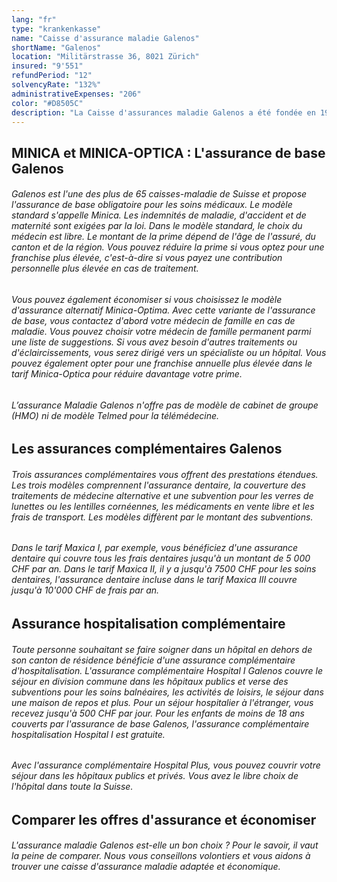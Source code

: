 ```yaml
---
lang: "fr"
type: "krankenkasse"
name: "Caisse d'assurance maladie Galenos"
shortName: "Galenos"
location: "Militärstrasse 36, 8021 Zürich"
insured: "9'551"
refundPeriod: "12"
solvencyRate: "132%"
administrativeExpenses: "206"
color: "#D8505C"
description: "La Caisse d'assurances maladie Galenos a été fondée en 1908 par les membres de l'Association Technique Suisse STV. Elle a été ouverte à tous les Suisses en 1995 et depuis lors, chaque citoyen suisse peut s'affilier à la caisse d'assurance maladie. Depuis octobre 2018, l'entreprise appartient au groupe Visana. A l'heure actuelle, quelque 12.000 personnes ont souscrit une assurance de base auprès de la caisse maladie dont le siège se trouve à Zurich et 7.000 personnes ont fait le choix de souscrire une assurance complémentaire. La compagnie d'assurance perçoit des primes annuelles d'environ 68 millions de francs suisses, dont 53 millions de francs sont attribuables à l'assurance de base. Ici, vous pouvez avoir un aperçu de ce que la caisse d’assurance maladie Galenos a à offrir et comparer les prestations et les primes."
---
```


## MINICA et MINICA-OPTICA : L'assurance de base Galenos

###### Galenos est l'une des plus de 65 caisses-maladie de Suisse et propose l'assurance de base obligatoire pour les soins médicaux. Le modèle standard s'appelle Minica. Les indemnités de maladie, d'accident et de maternité sont exigées par la loi. Dans le modèle standard, le choix du médecin est libre. Le montant de la prime dépend de l'âge de l'assuré, du canton et de la région. Vous pouvez réduire la prime si vous optez pour une franchise plus élevée, c'est-à-dire si vous payez une contribution personnelle plus élevée en cas de traitement.

###### Vous pouvez également économiser si vous choisissez le modèle d'assurance alternatif Minica-Optima. Avec cette variante de l'assurance de base, vous contactez d'abord votre médecin de famille en cas de maladie. Vous pouvez choisir votre médecin de famille permanent parmi une liste de suggestions. Si vous avez besoin d'autres traitements ou d'éclaircissements, vous serez dirigé vers un spécialiste ou un hôpital. Vous pouvez également opter pour une franchise annuelle plus élevée dans le tarif Minica-Optica pour réduire davantage votre prime.

###### L’assurance Maladie Galenos n'offre pas de modèle de cabinet de groupe (HMO) ni de modèle Telmed pour la télémédecine.

## Les assurances complémentaires Galenos

###### Trois assurances complémentaires vous offrent des prestations étendues. Les trois modèles comprennent l'assurance dentaire, la couverture des traitements de médecine alternative et une subvention pour les verres de lunettes ou les lentilles cornéennes, les médicaments en vente libre et les frais de transport. Les modèles diffèrent par le montant des subventions.

###### Dans le tarif Maxica I, par exemple, vous bénéficiez d'une assurance dentaire qui couvre tous les frais dentaires jusqu'à un montant de 5 000 CHF par an. Dans le tarif Maxica II, il y a jusqu'à 7500 CHF pour les soins dentaires, l'assurance dentaire incluse dans le tarif Maxica III couvre jusqu'à 10'000 CHF de frais par an.

## Assurance hospitalisation complémentaire

###### Toute personne souhaitant se faire soigner dans un hôpital en dehors de son canton de résidence bénéficie d'une assurance complémentaire d'hospitalisation. L'assurance complémentaire Hospital I Galenos couvre le séjour en division commune dans les hôpitaux publics et verse des subventions pour les soins balnéaires, les activités de loisirs, le séjour dans une maison de repos et plus. Pour un séjour hospitalier à l'étranger, vous recevez jusqu'à 500 CHF par jour. Pour les enfants de moins de 18 ans couverts par l'assurance de base Galenos, l'assurance complémentaire hospitalisation Hospital I est gratuite.

###### Avec l'assurance complémentaire Hospital Plus, vous pouvez couvrir votre séjour dans les hôpitaux publics et privés. Vous avez le libre choix de l'hôpital dans toute la Suisse.

## Comparer les offres d'assurance et économiser

###### L'assurance maladie Galenos est-elle un bon choix ? Pour le savoir, il vaut la peine de comparer. Nous vous conseillons volontiers et vous aidons à trouver une caisse d'assurance maladie adaptée et économique.
